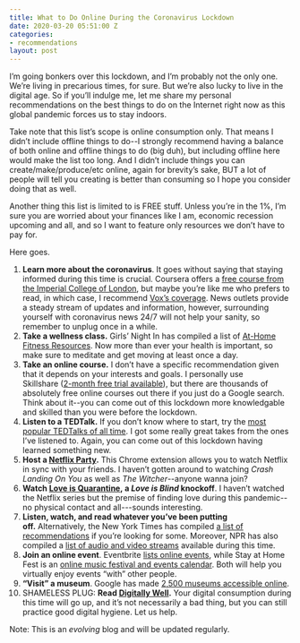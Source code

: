 ```yaml
---
title: What to Do Online During the Coronavirus Lockdown
date: 2020-03-20 05:51:00 Z
categories:
- recommendations
layout: post
---
```


I’m going bonkers over this lockdown, and I’m probably not the only one. We’re living in precarious times, for sure.&nbsp;But we’re also lucky to live in the digital age.&nbsp;So if you’ll indulge me, let me share my personal recommendations on the best things to do on the Internet right now as this global pandemic forces us to stay indoors.

Take note that this list’s scope is online consumption only. That means I didn’t include offline things to do--I strongly recommend having a balance of both online and offline things to do (big duh), but including offline here would make the list too long. And I didn’t include things you can create/make/produce/etc online, again for brevity’s sake, BUT a lot of people will tell you creating is better&nbsp;than consuming so I hope you consider doing that as well.

Another thing this list is limited to is FREE stuff. Unless you’re in the 1%, I’m sure you are worried about your finances like I am, economic recession upcoming and all, and so I want to feature only resources we don’t have to pay for.

Here goes.

1.  **Learn more about the coronavirus**. It goes without saying that staying informed during this time is crucial. Coursera offers a [free course from the Imperial College of London](https://www.coursera.org/learn/covid-19), but maybe you’re like me who prefers to read, in which case, I recommend [Vox’s coverage](https://www.vox.com/coronavirus-covid19). News outlets provide a steady stream of updates and information, however, surrounding yourself with coronavirus news 24/7&nbsp;will not help your sanity, so remember to unplug once in a while.
2.  **Take a wellness class.**&nbsp;Girls’ Night In has compiled a list of [At-Home Fitness Resources](https://docs.google.com/spreadsheets/d/1Bh6lLRZex_kLSb1UCkJoq1DTCriLG9pafViX3TvPDAg/edit#gid=0).&nbsp;Now more than ever your health is important, so make sure to meditate and get moving at least once a day.
3.  **Take an online course.** I don’t have a specific recommendation given that it depends on your interests and goals. I personally use Skillshare&nbsp;([2-month free trial available](https://skl.sh/2Xwrgfq)), but there are thousands of absolutely free online courses out there if you just do a Google search. Think about it--you can come out of this lockdown more knowledgable and skilled than you were before the lockdown.
4.  **Listen to a TEDTalk.** If you don’t know where to start, try&nbsp;the [most popular TEDTalks of all time](https://www.ted.com/playlists/171/the_most_popular_talks_of_all). I got some really great takes from the ones I’ve listened to. Again, you can come out of this lockdown having learned something new.
5.  **Host a&nbsp;[Netflix Party](https://www.netflixparty.com).**&nbsp;This Chrome extension allows you to watch Netflix in sync with your friends. I haven’t gotten around to watching _Crash Landing On You_ as well as _The Witcher_--anyone wanna join?
6.  **Watch&nbsp;[Love is Quarantine](https://www.instagram.com/loveisquarantine/),&nbsp;a _Love is Blind_ knockoff**. I haven’t watched the Netflix series but the premise of finding love during this pandemic--no physical contact and all---sounds interesting.
7.  **Listen, watch, and read whatever you’ve been putting off.**&nbsp;Alternatively, the New York Times has compiled [a list of recommendations](https://www.nytimes.com/article/coronavirus-quarantine-what-to-watch.html)&nbsp;if you’re looking for some. Moreover, NPR has also compiled a [list of audio and video streams](https://www.npr.org/2020/03/17/816504058/a-list-of-live-virtual-concerts-to-watch-during-the-coronavirus-shutdown)&nbsp;available during this time.&nbsp;
8.  **Join an online event**. Eventbrite [lists online events](https://www.eventbrite.com/d/online/events/), while Stay at Home Fest is an [online music festival and events calendar](https://www.stayathomefest.com). Both&nbsp;will help you virtually enjoy events&nbsp;“with” other people.
9.  **“Visit” a museum**. Google has made [2,500 museums accessible online](https://artsandculture.google.com).
10.  SHAMELESS PLUG: **Read [Digitally Well](https://getdigitallywell.com).** Your digital consumption during this time will go up, and it’s not necessarily a bad thing,&nbsp;but you can still practice good digital hygiene. Let us help.

Note: This is an _evolving_ blog and will be updated regularly.